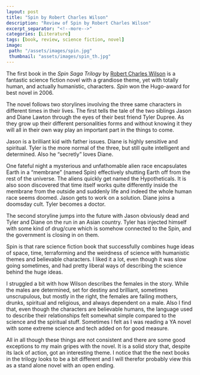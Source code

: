 ```yaml
---
layout: post
title: "Spin by Robert Charles Wilson"
description: "Review of Spin by Robert Charles Wilson"
excerpt_separator: "<!--more-->"
categories: [Literature]
tags: [book, review, science fiction, novel]
image:
 path: "/assets/images/spin.jpg"
 thumbnail: "assets/images/spin_th.jpg"
---
```


The first book in the *Spin Saga Trilogy* by [Robert Charles Wilson](https://www.robert-charles-wilson.com/) is a fantastic science fiction novel with a grandiose theme, yet with totally human, and actually humanistic, characters. *Spin* won the Hugo-award for best novel in 2006.

<!--more-->

The novel follows two storylines involving the three same characters in different times in their lives. The first tells the tale of the two siblings Jason and Diane Lawton through the eyes of their best friend Tyler Dupree. As they grow up their different personalities forms and without knowing it they will all in their own way play an important part in the things to come.

Jason is a brilliant kid with father issues. Diane is highly sensitive and spiritual. Tyler is the more normal of the three, but still quite intelligent and determined. Also he “secretly” loves Diane.

One fateful night a mysterious and unfathomable alien race encapsulates Earth in a “membrane” (named Spin) effectively shutting Earth off from the rest of the universe. The aliens quickly get named the Hypotheticals. It is also soon discovered that time itself works quite differently inside the membrane from the outside and suddenly life and indeed the whole human race seems doomed. Jason gets to work on a solution. Diane joins a doomsday cult. Tyler becomes a doctor.

The second storyline jumps into the future with Jason obviously dead and Tyler and Diane on the run in an Asian country. Tyler has injected himself with some kind of drug/cure which is somehow connected to the Spin, and the government is closing in on them.

Spin is that rare science fiction book that successfully combines huge ideas of space, time, terraforming and the weirdness of science with humanistic themes and believable characters. I liked it a lot, even though it was slow going sometimes, and had pretty liberal ways of describing the science behind the huge ideas.

I struggled a bit with how Wilson describes the females in the story. While the males are determined, set for destiny and brilliant, sometimes unscrupulous, but mostly in the right, the females are failing mothers, drunks, spiritual and religious, and always dependent on a male. Also I find that, even though the characters are believable humans, the language used to describe their relationships felt somewhat simple compared to the science and the spiritual stuff. Sometimes I felt as I was reading a YA novel with some extreme science and tech added on for good measure.

All in all though these things are not consistent and there are some good exceptions to my main gripes with the novel. It is a solid story that, despite its lack of action, got an interesting theme. I notice that the the next books in the trilogy looks to be a bit different and I will therefor probably view this as a stand alone novel with an open ending.